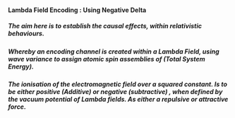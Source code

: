#### Lambda Field Encoding : Using Negative Delta

##### The aim here is to establish the causal effects, within relativistic behaviours. 
##### Whereby an encoding channel is created within a Lambda Field, using wave variance to assign atomic spin assemblies of (Total System Energy).
##### The ionisation of the electromagnetic field over a squared constant. Is to be either positive (Additive) or negative (subtractive) , when defined by the vacuum potential of Lambda fields. As either a repulsive or attractive force.
